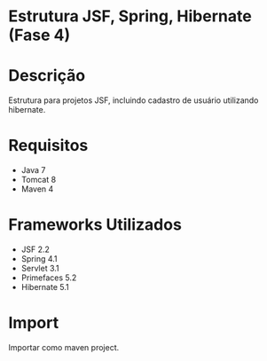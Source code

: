 # Estrutura JSF, Spring, Hibernate (Fase 4)

# Descrição
Estrutura para projetos JSF, incluindo cadastro de usuário utilizando hibernate.

# Requisitos
- Java 7
- Tomcat 8
- Maven 4
 
# Frameworks Utilizados
- JSF 2.2
- Spring 4.1
- Servlet 3.1
- Primefaces 5.2
- Hibernate 5.1

# Import
Importar como maven project.

